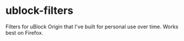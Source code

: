 # ublock-filters
Filters for uBlock Origin that I've built for personal use over time. Works best on Firefox.
